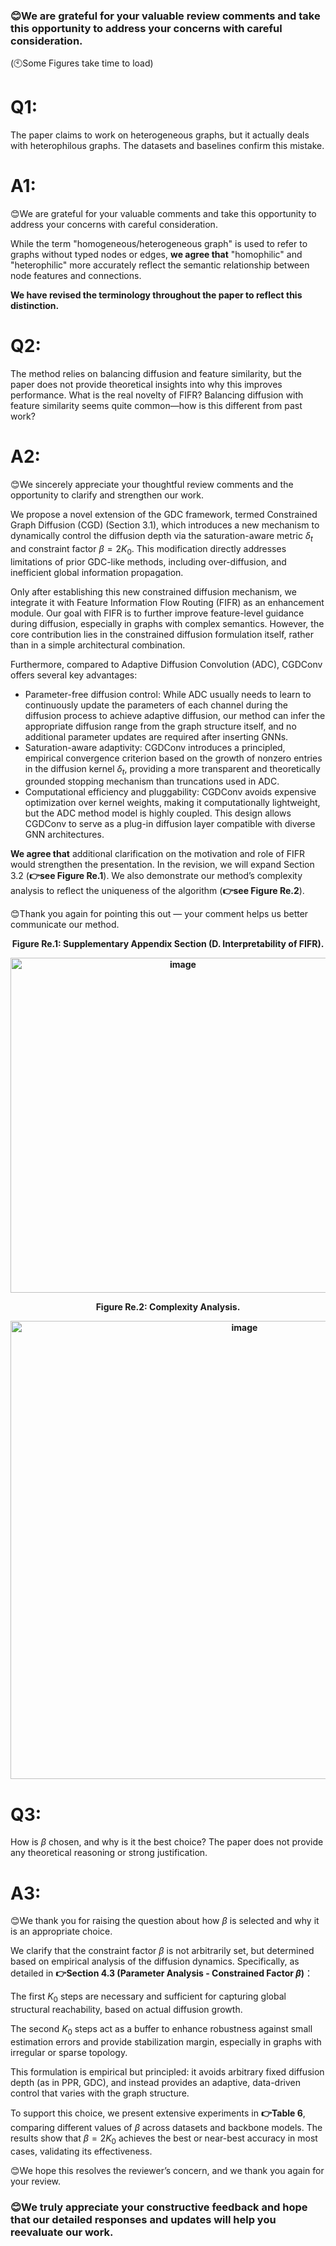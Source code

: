 ### 😊We are grateful for your valuable review comments and take this opportunity to address your concerns with careful consideration.
(🕙Some Figures take time to load)


# Q1:
The paper claims to work on heterogeneous graphs, but it actually deals with heterophilous graphs. The datasets and baselines confirm this mistake.

# A1:
😊We are grateful for your valuable comments and take this opportunity to address your concerns with careful consideration.

While the term "homogeneous/heterogeneous graph" is used to refer to graphs without typed nodes or edges, **we agree that** "homophilic" and "heterophilic" more accurately reflect the semantic relationship between node features and connections.

**We have revised the terminology throughout the paper to reflect this distinction.**

# Q2:
The method relies on balancing diffusion and feature similarity, but the paper does not provide theoretical insights into why this improves performance. What is the real novelty of FIFR? Balancing diffusion with feature similarity seems quite common—how is this different from past work?

# A2:
😊We sincerely appreciate your thoughtful review comments and the opportunity to clarify and strengthen our work.

We propose a novel extension of the GDC framework, termed Constrained Graph Diffusion (CGD) (Section 3.1), which introduces a new mechanism to dynamically control the diffusion depth via the saturation-aware metric $\delta_t$ and constraint factor $\beta = 2K_0$. This modification directly addresses limitations of prior GDC-like methods, including over-diffusion, and inefficient global information propagation.

Only after establishing this new constrained diffusion mechanism, we integrate it with Feature Information Flow Routing (FIFR) as an enhancement module. Our goal with FIFR is to further improve feature-level guidance during diffusion, especially in graphs with complex semantics. However, the core contribution lies in the constrained diffusion formulation itself, rather than in a simple architectural combination.

Furthermore, compared to Adaptive Diffusion Convolution (ADC), CGDConv offers several key advantages:

- Parameter-free diffusion control: While ADC usually needs to learn to continuously update the parameters of each channel during the diffusion process to achieve adaptive diffusion, our method can infer the appropriate diffusion range from the graph structure itself, and no additional parameter updates are required after inserting GNNs.
- Saturation-aware adaptivity: CGDConv introduces a principled, empirical convergence criterion based on the growth of nonzero entries in the diffusion kernel $\delta_t$, providing a more transparent and theoretically grounded stopping mechanism than truncations used in ADC.
- Computational efficiency and pluggability: CGDConv avoids expensive optimization over kernel weights, making it computationally lightweight, but the ADC method model is highly coupled. This design allows CGDConv to serve as a plug-in diffusion layer compatible with diverse GNN architectures.

**We agree that** additional clarification on the motivation and role of FIFR would strengthen the presentation. In the revision, we will expand Section 3.2 (**👉see Figure Re.1**). We also demonstrate our method’s complexity analysis to reflect the uniqueness of the algorithm (**👉see Figure Re.2**).

😊Thank you again for pointing this out — your comment helps us better communicate our method.


<div align="center"><strong>Figure Re.1: Supplementary Appendix Section (D. Interpretability of FIFR).
  
<img width="536" alt="image" src="https://github.com/user-attachments/assets/f9415e60-ac3d-448e-b7b5-bd8949dc7634" /></strong></div>


<div align="center"><strong>Figure Re.2: Complexity Analysis.
  
<img width="733" alt="image" src="https://github.com/user-attachments/assets/84b0985c-8fda-4171-b0dd-0321db669419" /></strong></div>

# Q3:
How is $\beta$ chosen, and why is it the best choice? The paper does not provide any theoretical reasoning or strong justification.
# A3:
😊We thank you for raising the question about how $\beta$ is selected and why it is an appropriate choice.

We clarify that the constraint factor $\beta$ is not arbitrarily set, but determined based on empirical analysis of the diffusion dynamics. Specifically, as detailed in **👉Section 4.3 (Parameter Analysis - Constrained Factor $\beta$)**：

The first $K_0$ steps are necessary and sufficient for capturing global structural reachability, based on actual diffusion growth.

The second $K_0$ steps act as a buffer to enhance robustness against small estimation errors and provide stabilization margin, especially in graphs with irregular or sparse topology.

This formulation is empirical but principled: it avoids arbitrary fixed diffusion depth (as in PPR, GDC), and instead provides an adaptive, data-driven control that varies with the graph structure. 

To support this choice, we present extensive experiments in **👉Table 6**, comparing different values of $\beta$ across datasets and backbone models. The results show that $\beta = 2K_0$ achieves the best or near-best accuracy in most cases, validating its effectiveness. 

😊We hope this resolves the reviewer’s concern, and we thank you again for your review.

### 😊We truly appreciate your constructive feedback and hope that our detailed responses and updates will help you reevaluate our work.
